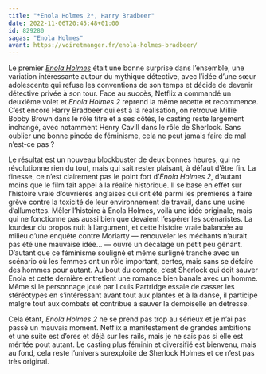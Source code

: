 ```yaml
---
title: "*Enola Holmes 2*, Harry Bradbeer"
date: 2022-11-06T20:45:48+01:00
id: 829280 
sagas: "Enola Holmes"
avant: https://voiretmanger.fr/enola-holmes-bradbeer/
---
```


Le premier [*Enola Holmes*](https://voiretmanger.fr/enola-holmes-bradbeer/) était une bonne surprise dans l’ensemble, une variation intéressante autour du mythique détective, avec l’idée d’une sœur adolescente qui refuse les conventions de son temps et décide de devenir détective privée à son tour. Face au succès, Netflix a commandé un deuxième volet et *Enola Holmes 2* reprend la même recette et recommence. C’est encore Harry Bradbeer qui est à la réalisation, on retrouve Millie Bobby Brown dans le rôle titre et à ses côtés, le casting reste largement inchangé, avec notamment Henry Cavill dans le rôle de Sherlock. Sans oublier une bonne pincée de féminisme, cela ne peut jamais faire de mal n’est-ce pas ?

Le résultat est un nouveau blockbuster de deux bonnes heures, qui ne révolutionne rien du tout, mais qui sait rester plaisant, à défaut d’être fin. La finesse, ce n’est clairement pas le point fort d’*Enola Holmes 2*, d’autant moins que le film fait appel à la réalité historique. Il se base en effet sur l’histoire vraie d’ouvrières anglaises qui ont été parmi les premières à faire grève contre la toxicité de leur environnement de travail, dans une usine d’allumettes. Mêler l’histoire à Enola Holmes, voilà une idée originale, mais qui ne fonctionne pas aussi bien que devaient l’espérer les scénaristes. La lourdeur du propos nuit à l’argument, et cette histoire vraie balancée au milieu d’une enquête contre Moriarty — renouveler les méchants n’aurait pas été une mauvaise idée… — ouvre un décalage un petit peu gênant. D’autant que ce féminisme souligné et même surligné tranche avec un scénario où les femmes ont un rôle important, certes, mais sans se défaire des hommes pour autant. Au bout du compte, c’est Sherlock qui doit sauver Enola et cette dernière entretient une romance bien banale avec un homme. Même si le personnage joué par Louis Partridge essaie de casser les stéréotypes en s’intéressant avant tout aux plantes et à la danse, il participe malgré tout aux combats et contribue à sauver la demoiselle en détresse.

Cela étant, *Enola Holmes 2* ne se prend pas trop au sérieux et je n’ai pas passé un mauvais moment. Netflix a manifestement de grandes ambitions et une suite est d’ores et déjà sur les rails, mais je ne sais pas si elle est méritée pout autant. Le casting plus féminin et diversifié est bienvenu, mais au fond, cela reste l’univers surexploité de Sherlock Holmes et ce n’est pas très original.
